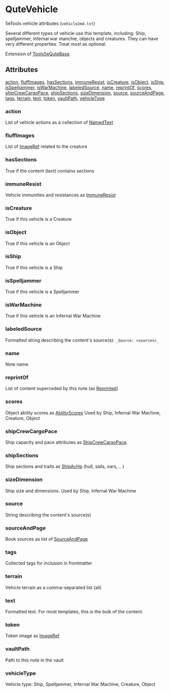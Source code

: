 # QuteVehicle

5eTools vehicle attributes (`vehicle2md.txt`)

Several different types of vehicle use this template, including:
Ship, spelljammer, infernal war manchie, objects and creatures.
They can have very different properties. Treat most as optional.

Extension of [Tools5eQuteBase](../Tools5eQuteBase.md).

## Attributes

[action](#action), [fluffImages](#fluffimages), [hasSections](#hassections), [immuneResist](#immuneresist), [isCreature](#iscreature), [isObject](#isobject), [isShip](#isship), [isSpelljammer](#isspelljammer), [isWarMachine](#iswarmachine), [labeledSource](#labeledsource), [name](#name), [reprintOf](#reprintof), [scores](#scores), [shipCrewCargoPace](#shipcrewcargopace), [shipSections](#shipsections), [sizeDimension](#sizedimension), [source](#source), [sourceAndPage](#sourceandpage), [tags](#tags), [terrain](#terrain), [text](#text), [token](#token), [vaultPath](#vaultpath), [vehicleType](#vehicletype)


### action

List of vehicle actions as a collection of [NamedText](../../NamedText.md)

### fluffImages

List of [ImageRef](../../ImageRef.md) related to the creature

### hasSections

True if the content (text) contains sections

### immuneResist

Vehicle immunities and resistances as [ImmuneResist](../ImmuneResist.md)

### isCreature

True if this vehicle is a Creature

### isObject

True if this vehicle is an Object

### isShip

True if this vehicle is a Ship

### isSpelljammer

True if this vehicle is a Spelljammer

### isWarMachine

True if this vehicle is an Infernal War Machine

### labeledSource

Formatted string describing the content's source(s): `_Source: <sources>_`

### name

Note name

### reprintOf

List of content superceded by this note (as [Reprinted](../../Reprinted.md))

### scores

Object ability scores as [AbilityScores](../AbilityScores.md)
Used by Ship, Infernal War Machine, Creature, Object

### shipCrewCargoPace

Ship capacity and pace attributes as [ShipCrewCargoPace](ShipCrewCargoPace.md).

### shipSections

Ship sections and traits as [ShipAcHp](ShipAcHp.md) (hull, sails,
oars, .. )

### sizeDimension

Ship size and dimensions. Used by Ship, Infernal War Machine

### source

String describing the content's source(s)

### sourceAndPage

Book sources as list of [SourceAndPage](../../SourceAndPage.md)

### tags

Collected tags for inclusion in frontmatter

### terrain

Vehicle terrain as a comma-separated list (all)

### text

Formatted text. For most templates, this is the bulk of the content.

### token

Token image as [ImageRef](../../ImageRef.md)

### vaultPath

Path to this note in the vault

### vehicleType

Vehicle type: Ship, Spelljammer, Infernal War Machine, Creature, Object
